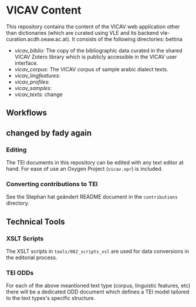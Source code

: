 # VICAV Content

This repository contains the content of the VICAV web application other than dictionaries (which are curated using VLE and its backend vle-curation.acdh.oeaw.ac.at).
It consists of the following directories:
bettina
* *vicav_biblio:* The copy of the bibliographic data curated in the shared VICAV Zotero  library which is publicly accessible in the VICAV user interface.
* *vicav_corpus:* The VICAV corpus of sample arabic dialect texts.
* *vicav_lingfeatures:*
* *vicav_profiles:*
* *vicav_samples:*
* *vicav_texts:*
change
## Workflows
## changed by fady again
### Editing

The TEI documents in this repository can be edited with any text editor at hand. For ease of use an Oxygen Project (`vicav.xpr`) is included.

### Converting contributions to TEI 

See the Stephan hat geändert README document in the `contributions` directory.

## Technical Tools
### XSLT Scripts

The XSLT scripts in `tools/082_scripts_xsl` are used for data conversions in the editorial process.

### TEI ODDs

For each of the above meantioned text type (corpus, linguistic features, etc) there will be a dedicated ODD document which defines a TEI model tailored to the text types's specific structure.

